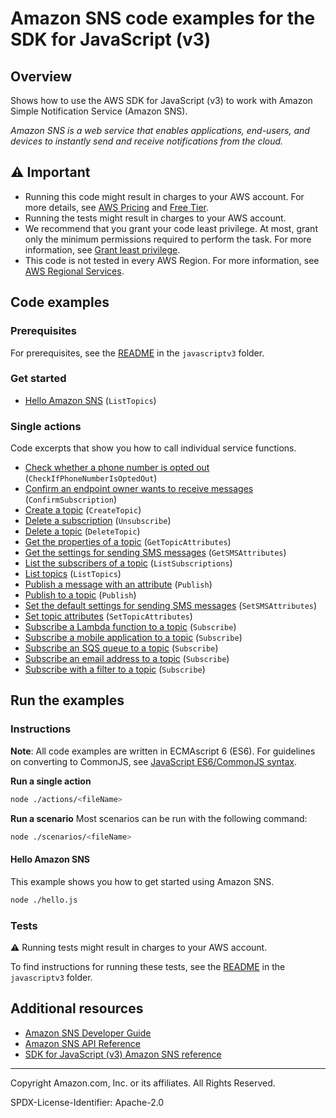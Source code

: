 # Amazon SNS code examples for the SDK for JavaScript (v3)

## Overview

Shows how to use the AWS SDK for JavaScript (v3) to work with Amazon Simple Notification Service (Amazon SNS).

<!--custom.overview.start-->
<!--custom.overview.end-->

_Amazon SNS is a web service that enables applications, end-users, and devices to instantly send and receive notifications from the cloud._

## ⚠ Important

* Running this code might result in charges to your AWS account. For more details, see [AWS Pricing](https://aws.amazon.com/pricing/) and [Free Tier](https://aws.amazon.com/free/).
* Running the tests might result in charges to your AWS account.
* We recommend that you grant your code least privilege. At most, grant only the minimum permissions required to perform the task. For more information, see [Grant least privilege](https://docs.aws.amazon.com/IAM/latest/UserGuide/best-practices.html#grant-least-privilege).
* This code is not tested in every AWS Region. For more information, see [AWS Regional Services](https://aws.amazon.com/about-aws/global-infrastructure/regional-product-services).

<!--custom.important.start-->
<!--custom.important.end-->

## Code examples

### Prerequisites

For prerequisites, see the [README](../../README.md#Prerequisites) in the `javascriptv3` folder.


<!--custom.prerequisites.start-->
<!--custom.prerequisites.end-->

### Get started

- [Hello Amazon SNS](hello.js#L8) (`ListTopics`)


### Single actions

Code excerpts that show you how to call individual service functions.

- [Check whether a phone number is opted out](libs/snsClient.js#L6) (`CheckIfPhoneNumberIsOptedOut`)
- [Confirm an endpoint owner wants to receive messages](libs/snsClient.js#L6) (`ConfirmSubscription`)
- [Create a topic](libs/snsClient.js#L6) (`CreateTopic`)
- [Delete a subscription](libs/snsClient.js#L6) (`Unsubscribe`)
- [Delete a topic](libs/snsClient.js#L6) (`DeleteTopic`)
- [Get the properties of a topic](libs/snsClient.js#L6) (`GetTopicAttributes`)
- [Get the settings for sending SMS messages](libs/snsClient.js#L6) (`GetSMSAttributes`)
- [List the subscribers of a topic](libs/snsClient.js#L6) (`ListSubscriptions`)
- [List topics](libs/snsClient.js#L6) (`ListTopics`)
- [Publish a message with an attribute](../cross-services/wkflw-topics-queues/TopicsQueuesWkflw.js#L269) (`Publish`)
- [Publish to a topic](libs/snsClient.js#L6) (`Publish`)
- [Set the default settings for sending SMS messages](libs/snsClient.js#L6) (`SetSMSAttributes`)
- [Set topic attributes](libs/snsClient.js#L6) (`SetTopicAttributes`)
- [Subscribe a Lambda function to a topic](libs/snsClient.js#L6) (`Subscribe`)
- [Subscribe a mobile application to a topic](libs/snsClient.js#L6) (`Subscribe`)
- [Subscribe an SQS queue to a topic](actions/subscribe-queue.js#L8) (`Subscribe`)
- [Subscribe an email address to a topic](libs/snsClient.js#L6) (`Subscribe`)
- [Subscribe with a filter to a topic](actions/subscribe-queue-filtered.js#L8) (`Subscribe`)


<!--custom.examples.start-->
<!--custom.examples.end-->

## Run the examples

### Instructions

**Note**: All code examples are written in ECMAscript 6 (ES6). For guidelines on converting to CommonJS, see
[JavaScript ES6/CommonJS syntax](https://docs.aws.amazon.com/sdk-for-javascript/v3/developer-guide/sdk-examples-javascript-syntax.html).

**Run a single action**

```bash
node ./actions/<fileName>
```

**Run a scenario**
Most scenarios can be run with the following command:
```bash
node ./scenarios/<fileName>
```

<!--custom.instructions.start-->
<!--custom.instructions.end-->

#### Hello Amazon SNS

This example shows you how to get started using Amazon SNS.

```bash
node ./hello.js
```


### Tests

⚠ Running tests might result in charges to your AWS account.


To find instructions for running these tests, see the [README](../../README.md#Tests)
in the `javascriptv3` folder.



<!--custom.tests.start-->
<!--custom.tests.end-->

## Additional resources

- [Amazon SNS Developer Guide](https://docs.aws.amazon.com/sns/latest/dg/welcome.html)
- [Amazon SNS API Reference](https://docs.aws.amazon.com/sns/latest/api/welcome.html)
- [SDK for JavaScript (v3) Amazon SNS reference](https://docs.aws.amazon.com/AWSJavaScriptSDK/v3/latest/client/sns)

<!--custom.resources.start-->
<!--custom.resources.end-->

---

Copyright Amazon.com, Inc. or its affiliates. All Rights Reserved.

SPDX-License-Identifier: Apache-2.0